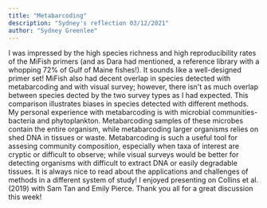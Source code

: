 ```yaml
---
title: "Metabarcoding"
description: "Sydney's reflection 03/12/2021"
author: "Sydney Greenlee"
---
```

I was impressed by the high species richness and high reproducibility rates of the MiFish primers (and as Dara had mentioned, a reference library with a whopping 72% of Gulf of Maine fishes!). It sounds like a well-designed primer set! MiFish also had decent overlap in species detected with metabarcoding and with visual survey; however, there isn't as much overlap between species dected by the two survey types as I had expected. This comparison illustrates biases in species detected with different methods. My personal experience with metabarcoding is with microbial communities- bacteria and phytoplankton. Metabarcoding samples of these microbes contain the entire organism, while metabarcoding larger organisms relies on shed DNA in tissues or waste. Metabarcoding is such a useful tool for assesing community composition, especially when taxa of interest are cryptic or difficult to observe; while visual surveys would be better for detecting organisms with difficult to extract DNA or easily degradable tissues. It is always nice to read about the applications and challenges of methods in a different system of study! I enjoyed presenting on Collins et al. (2019) with Sam Tan and Emily Pierce. Thank you all for a great discussion this week!
